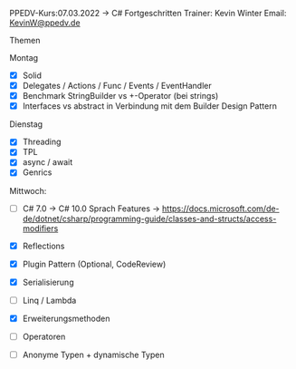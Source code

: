 PPEDV-Kurs:07.03.2022 -> C# Fortgeschritten
Trainer: Kevin Winter
Email: KevinW@ppedv.de

Themen

Montag 

- [x] Solid 
- [x] Delegates / Actions / Func / Events / EventHandler
- [x] Benchmark StringBuilder vs +-Operator (bei strings)
- [x] Interfaces vs abstract in Verbindung mit dem Builder Design Pattern 

Dienstag
- [x] Threading
- [x] TPL
- [x] async / await
- [x] Genrics

Mittwoch:

- [ ] C# 7.0 -> C# 10.0 Sprach Features
		-> https://docs.microsoft.com/de-de/dotnet/csharp/programming-guide/classes-and-structs/access-modifiers
- [x] Reflections 
 - [x] Plugin Pattern (Optional, CodeReview)
- [x] Serialisierung
- [ ] Linq / Lambda 
- [x] Erweiterungsmethoden  
- [ ] Operatoren
- [ ] Anonyme Typen + dynamische Typen













